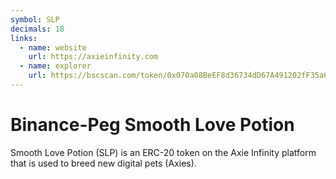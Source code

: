 ```yaml
---
symbol: SLP
decimals: 18
links:
  - name: website
    url: https://axieinfinity.com
  - name: explorer
    url: https://bscscan.com/token/0x070a08BeEF8d36734dD67A491202fF35a6A16d97
---
```


# Binance-Peg Smooth Love Potion

Smooth Love Potion (SLP) is an ERC-20 token on the Axie Infinity platform that is used to breed new digital pets (Axies).
